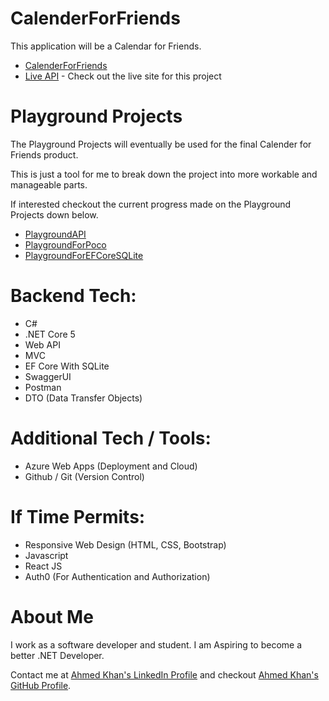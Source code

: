 # CalenderForFriends

This application will be a Calendar for Friends. 

* [CalenderForFriends](CalenderForFriends)
* [Live API](https://calenderforfriends.azurewebsites.net/swagger/index.html) - Check out the live site for this project

# Playground Projects

The Playground Projects will eventually be used for the final Calender for Friends product.

This is just a tool for me to break down the project into more workable and manageable parts.

If interested checkout the current progress made on the Playground Projects down below.

* [PlaygroundAPI](PlaygroundAPI)
* [PlaygroundForPoco](PlaygroundForPoco)
* [PlaygroundForEFCoreSQLite](PlaygroundForEFCoreSQLite)

# Backend Tech:

* C#
* .NET Core 5 
* Web API
* MVC
* EF Core With SQLite
* SwaggerUI
* Postman 
* DTO (Data Transfer Objects)

# Additional Tech / Tools: 

* Azure Web Apps (Deployment and Cloud)
* Github / Git (Version Control)

# If Time Permits: 
* Responsive Web Design (HTML, CSS, Bootstrap)
* Javascript 
* React JS
* Auth0 (For Authentication and Authorization)

# About Me

I work as a software developer and student. I am Aspiring to become a better .NET Developer.  

Contact me at [Ahmed Khan's LinkedIn Profile](https://www.linkedin.com/in/ahmedkhansoftware/) and checkout  [Ahmed Khan's GitHub Profile](https://github.com/ahmedkhansoftware).